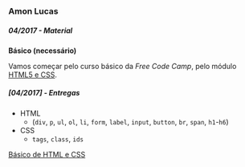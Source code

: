 ### Amon Lucas

##### 04/2017 - Material

**Básico (necessário)**

Vamos começar pelo curso básico da _Free Code Camp_, pelo módulo [HTML5 e CSS](https://www.freecodecamp.com/map-aside#nested-collapseHTML5andCSS).

##### [04/2017] - Entregas

* HTML
  * (`div`, `p`, `ul`, `ol`, `li`, `form`, `label`, `input`, `button`, `br`, `span`, `h1`-`h6`)
* CSS
  * `tags`, `class`, `ids`

[Básico de HTML e CSS](https://jsfiddle.net/5yhzfxs1/1/)
